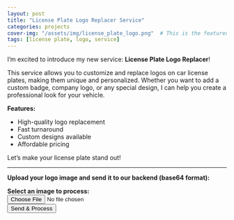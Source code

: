 ```yaml
---
layout: post
title: "License Plate Logo Replacer Service"
categories: projects
cover-img: "/assets/img/license_plate_logo.png"  # This is the featured image for homepage and post
tags: [license plate, logo, service]
---
```


I’m excited to introduce my new service: **License Plate Logo Replacer**!

This service allows you to customize and replace logos on car license plates, making them unique and personalized. Whether you want to add a custom badge, company logo, or any special design, I can help you create a professional look for your vehicle.

**Features:**
- High-quality logo replacement
- Fast turnaround
- Custom designs available
- Affordable pricing

Let’s make your license plate stand out!

---

**Upload your logo image and send it to our backend (base64 format):**

<script>
document.addEventListener('DOMContentLoaded', () => {
  // Use the ACTIVE (production) webhook once the workflow is activated:
  const API_URL = 'https://zenpower.info/webhook/6872fbd6-b91d-4001-ac3c-da9a13e35069';

  const form = document.getElementById('image-form');
  const input = document.getElementById('image-input');
  const status = document.getElementById('image-status');
  const result = document.getElementById('image-result');

  form.addEventListener('submit', async (e) => {
    e.preventDefault();
    status.textContent = '';
    result.innerHTML = '';

    const file = input.files?.[0];
    if (!file) { status.textContent = 'Please select an image file.'; return; }

    status.textContent = 'Uploading and processing image...';

    try {
      // Use FormData to avoid JSON + preflight
      const fd = new FormData();
      fd.append('image_file', file); // n8n: get it with "Binary" or "Form-Data" field

      const response = await fetch(API_URL, {
        method: 'POST',
        body: fd,              // no Content-Type header -> browser sets multipart/form-data
      });

      // Try to parse JSON if provided
      const ct = response.headers.get('content-type') || '';
      let data = null;
      if (ct.includes('application/json')) {
        data = await response.json();
      } else {
        const text = await response.text();
        try { data = JSON.parse(text); } catch { /* not JSON */ }
      }

      if (!response.ok) {
        throw new Error(`HTTP ${response.status} ${response.statusText}`);
      }

      if (data && data.image) {
        result.innerHTML = `
          <strong>Processed image:</strong><br>
          <img src="data:image/png;base64,${data.image}" style="max-width:100%;border:1px solid #ccc;">
        `;
        status.textContent = '';
      } else {
        status.textContent = 'No image returned from backend. Check your n8n Respond node.';
      }
    } catch (err) {
      status.textContent = 'Error processing image: ' + (err?.message || err);
    }
  });
});
</script>


<form id="image-form" style="margin-bottom:1em;">
  <label for="image-input"><strong>Select an image to process:</strong></label><br>
  <input type="file" id="image-input" accept="image/*" /><br>
  <button type="submit">Send & Process</button>
</form>
<p id="image-status"></p>
<div id="image-result"></div>

